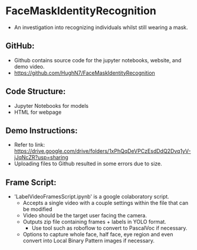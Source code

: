 # **FaceMaskIdentityRecognition**
- An investigation into recognizing individuals whilst still wearing a mask. 

## GitHub:
- Github contains source code for the jupyter notebooks, website, and demo video.
- https://github.com/HughN7/FaceMaskIdentityRecognition

## Code Structure:
- Jupyter Notebooks for models
- HTML for webpage

## Demo Instructions:
- Refer to link: https://drive.google.com/drive/folders/1xPhQqDeVPCzEsdDdQ2Dvq1yV-jJqNcZR?usp=sharing
- Uploading files to Github resulted in some errors due to size. 

## Frame Script:
- 'LabelVideoFramesScript.ipynb' is a google colaboratory script. 
  - Accepts a single video with a couple settings within the file that can be modified
  - Video should be the target user facing the camera. 
  - Outputs zip file containing frames + labels in YOLO format. 
    - Use tool such as roboflow to convert to PascalVoc if necessary. 
  - Options to capture whole face, half face, eye region and even convert into Local Binary Pattern images if necessary. 
